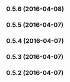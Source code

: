 ### 0.5.6 (2016-04-08)


### 0.5.5 (2016-04-07)


### 0.5.4 (2016-04-07)


### 0.5.3 (2016-04-07)


### 0.5.2 (2016-04-07)



